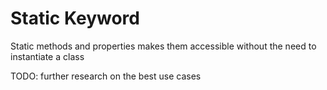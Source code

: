 
# Static Keyword  

Static methods and properties makes them accessible without the need to instantiate a class  

TODO: further research on the best use cases
